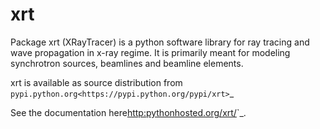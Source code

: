 # xrt
Package xrt (XRayTracer) is a python software library for ray tracing and wave propagation in x-ray regime.
It is primarily meant for modeling synchrotron sources, beamlines and beamline elements.

xrt is available as source distribution from `pypi.python.org<https://pypi.python.org/pypi/xrt>`_

See the documentation here<http:pythonhosted.org/xrt/>`_.

